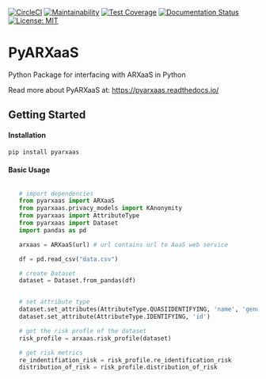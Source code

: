 [![CircleCI](https://circleci.com/gh/navikt/PyARXaaS.svg?style=svg)](https://circleci.com/gh/navikt/PyARXaaS)
[![Maintainability](https://api.codeclimate.com/v1/badges/d4f7e73c09cb1affea99/maintainability)](https://codeclimate.com/github/navikt/PyARXaaS/maintainability)
[![Test Coverage](https://api.codeclimate.com/v1/badges/d4f7e73c09cb1affea99/test_coverage)](https://codeclimate.com/github/navikt/PyARXaaS/test_coverage)
[![Documentation Status](https://readthedocs.org/projects/pyarxaas/badge/?version=latest)](https://pyarxaas.readthedocs.io/en/latest/?badge=latest)
[![License: MIT](https://img.shields.io/badge/License-MIT-yellow.svg)](https://opensource.org/licenses/MIT)

# PyARXaaS

Python Package for interfacing with ARXaaS in Python

Read more about PyARXaaS at: https://pyarxaas.readthedocs.io/


## Getting Started

#### Installation

````bash
pip install pyarxaas

````

#### Basic Usage

````python

   # import dependencies
   from pyarxaas import ARXaaS
   from pyarxaas.privacy_models import KAnonymity
   from pyarxaas import AttributeType
   from pyarxaas import Dataset
   import pandas as pd

   arxaas = ARXaaS(url) # url contains url to AaaS web service

   df = pd.read_csv("data.csv")

   # create Dataset
   dataset = Dataset.from_pandas(df)


   # set attribute type
   dataset.set_attributes(AttributeType.QUASIIDENTIFYING, 'name', 'gender')
   dataset.set_attribute(AttributeType.IDENTIFYING, 'id')

   # get the risk profle of the dataset
   risk_profile = arxaas.risk_profile(dataset)

   # get risk metrics
   re_indentifiation_risk = risk_profile.re_identification_risk
   distribution_of_risk = risk_profile.distribution_of_risk
````
